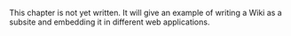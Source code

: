 This chapter is not yet written. It will give an example of writing a Wiki as a subsite and embedding it in different web applications.
